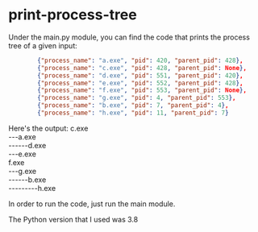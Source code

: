 # print-process-tree
Under the main.py module, you can find the code that prints the process tree of a given input:
```json
        {"process_name": "a.exe", "pid": 420, "parent_pid": 428},
        {"process_name": "c.exe", "pid": 428, "parent_pid": None},
        {"process_name": "d.exe", "pid": 551, "parent_pid": 420},
        {"process_name": "e.exe", "pid": 552, "parent_pid": 428},
        {"process_name": "f.exe", "pid": 553, "parent_pid": None},
        {"process_name": "g.exe", "pid": 4, "parent_pid": 553},
        {"process_name": "b.exe", "pid": 7, "parent_pid": 4},
        {"process_name": "h.exe", "pid": 11, "parent_pid": 7}
```
Here's the output:
c.exe  
---a.exe  
------d.exe  
---e.exe  
f.exe  
---g.exe  
------b.exe  
---------h.exe  

In order to run the code, just run the main module.

The Python version that I used was 3.8
